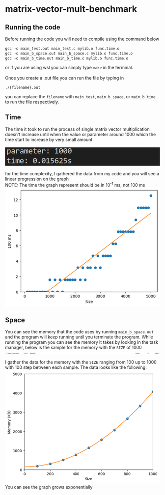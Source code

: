 # matrix-vector-mult-benchmark
## Running the code
Before running the code you will need to compile using the command below
```
gcc -o main_test.out main_test.c mylib.o func.time.o
gcc -o main_b_space.out main_b_space.c mylib.o func.time.o
gcc -o main_b_time.out main_b_time.c mylib.o func.time.o
```
or if you are using wsl you can simply type `make` in the terminal.\
\
Once you create a .out file you can run the file by typing in
```
./{filename}.out

```
you can replace the `filename` with `main_test`, `main_b_space`, or `main_b_time` to run the file respectively.
## Time
The time it took to run the process of single matrix vector multiplication doesn't increase until when the value or parameter around 1000 which the time start to increase by very small amount\
\
![img](image/time-1.png)

for the time complexity, I gathered the data from my code and  you will see a linear progression on the graph\
NOTE: The time the graph represent should be in 10<sup>-1</sup> ms, not 100 ms\
![img](image/time_data.png)
## Space
You can see the memory that the code uses by running `main_b_space.out` and the program will keep running until you terminate the program. While running the program you can see the memory it takes by looking in the task manager, below is the sample for the memory with the `SIZE` of 1000
![img](image/space-1.png)

I gather the data for the memory with the `SIZE` ranging from 100 up to 1000 with 100 step between each sample. The data looks like the following:
![img](image/memory_data.png)
You can see the graph grows exponentially
